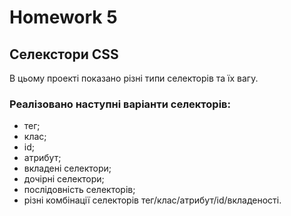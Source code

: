 # Homework 5

## Селекстори CSS
В цьому проекті показано різні типи селекторів та їх вагу.

### Реалізовано наступні варіанти селекторів:
- тег;
- клас;
- id;
- атрибут;
- вкладені селектори;
- дочірні селектори;
- послідовність селекторів;
- різні комбінації селекторів тег/клас/атрибут/id/вкладеності.
